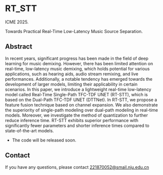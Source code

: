 # RT_STT
ICME 2025.   

Towards Practical Real-Time Low-Latency Music Source Separation.

## Abstract
In recent years, significant progress has been made in the field of deep learning for music demixing. However, there has been limited attention on real-time, low-latency music demixing, which holds potential for various applications, such as hearing aids, audio stream remixing, and live performances. Additionally, a notable tendency has emerged towards the development of larger models, limiting their applicability in certain scenarios. In this paper, we introduce a lightweight real-time low-latency model called Real-Time Single-Path TFC-TDF UNET (RT-STT), which is based on the Dual-Path TFC-TDF UNET (DTTNet). In RT-STT, we propose a feature fusion technique based on channel expansion. We also demonstrate the superiority of single-path modeling over dual-path modeling in real-time models. Moreover, we investigate the method of quantization to further reduce inference time. RT-STT exhibits superior performance with significantly fewer parameters and shorter inference times compared to state-of-the-art models.

- The code will be released soon.

## Contact
If you have any questions, please contact 221870052@smail.nju.edu.cn
